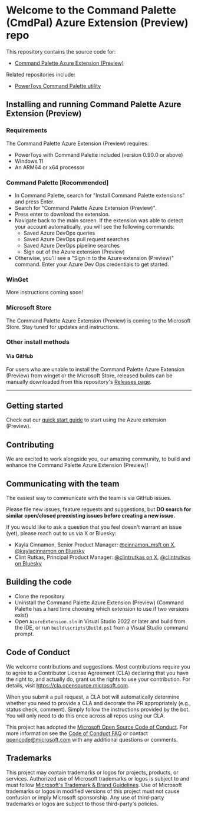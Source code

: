# Welcome to the Command Palette (CmdPal) Azure Extension (Preview) repo

This repository contains the source code for:

* [Command Palette Azure Extension (Preview)](https://github.com/microsoft/CmdPalAzureExtension)

Related repositories include:

* [PowerToys Command Palette utility](https://github.com/microsoft/PowerToys/tree/main/src/modules/cmdpal)

## Installing and running Command Palette Azure Extension (Preview)

### Requirements
The Command Palette Azure Extension (Preview) requires:
* PowerToys with Command Palette included (version 0.90.0 or above)
* Windows 11
* An ARM64 or x64 processor

### Command Palette [Recommended]

* In Command Palette, search for "Install Command Palette extensions" and press Enter.
* Search for "Command Palette Azure Extension (Preview)".
* Press enter to download the extension.
* Navigate back to the main screen. If the extension was able to detect your account automatically, you will see the following commands:
    * Saved Azure DevOps queries
    * Saved Azure DevOps pull request searches
    * Saved Azure DevOps pipeline searches
    * Sign out of the Azure extension (Preview)
* Otherwise, you'll see a "Sign in to the Azure extension (Preview)" command. Enter your Azure Dev Ops credentials to get started.

### WinGet

More instructions coming soon!

### Microsoft Store

The Command Palette Azure Extension (Preview) is coming to the Microsoft Store. Stay tuned for updates and instructions.

### Other install methods

#### Via GitHub

For users who are unable to install the Command Palette Azure Extension (Preview) from winget or the Microsoft Store, released builds can be manually downloaded from this repository's [Releases page](https://github.com/microsoft/CmdPalAzureExtension/releases).

---

## Getting started

Check out our [quick start guide](docs/quickstartguide.md) to start using the Azure extension (Preview).

## Contributing

We are excited to work alongside you, our amazing community, to build and enhance the Command Palette Azure Extension (Preview)!

## Communicating with the team

The easiest way to communicate with the team is via GitHub issues.

Please file new issues, feature requests and suggestions, but **DO search for similar open/closed preexisting issues before creating a new issue.**

If you would like to ask a question that you feel doesn't warrant an issue (yet), please reach out to us via X or Bluesky:

* Kayla Cinnamon, Senior Product Manager: [@cinnamon_msft on X](https://twitter.com/cinnamon_msft), [@kaylacinnamon on Bluesky](https://bsky.app/profile/kaylacinnamon.bsky.social)
* Clint Rutkas, Principal Product Manager: [@clintrutkas on X](https://twitter.com/clintrutkas), [@clintrutkas on Bluesky](https://bsky.app/profile/clintrutkas.bsky.social)

## Building the code

* Clone the repository
* Uninstall the Command Palette Azure Extension (Preview) (Command Palette has a hard time choosing which extension to use if two versions exist)
* Open `AzureExtension.sln` in Visual Studio 2022 or later and build from the IDE, or run `build\scripts\Build.ps1` from a Visual Studio command prompt.

## Code of Conduct

We welcome contributions and suggestions. Most contributions require you to agree to a Contributor License Agreement (CLA) declaring that you have the right to, and actually do, grant us the rights to use your contribution. For details, visit https://cla.opensource.microsoft.com.

When you submit a pull request, a CLA bot will automatically determine whether you need to provide a CLA and decorate the PR appropriately (e.g., status check, comment). Simply follow the instructions provided by the bot. You will only need to do this once across all repos using our CLA.

This project has adopted the [Microsoft Open Source Code of Conduct](https://opensource.microsoft.com/codeofconduct/). For more information see the [Code of Conduct FAQ](https://opensource.microsoft.com/codeofconduct/faq/) or contact [opencode@microsoft.com](mailto:opencode@microsoft.com) with any additional questions or comments.

## Trademarks

This project may contain trademarks or logos for projects, products, or services. Authorized use of Microsoft trademarks or logos is subject to and must follow [Microsoft's Trademark & Brand Guidelines](https://www.microsoft.com/en-us/legal/intellectualproperty/trademarks/usage/general). Use of Microsoft trademarks or logos in modified versions of this project must not cause confusion or imply Microsoft sponsorship. Any use of third-party trademarks or logos are subject to those third-party's policies.